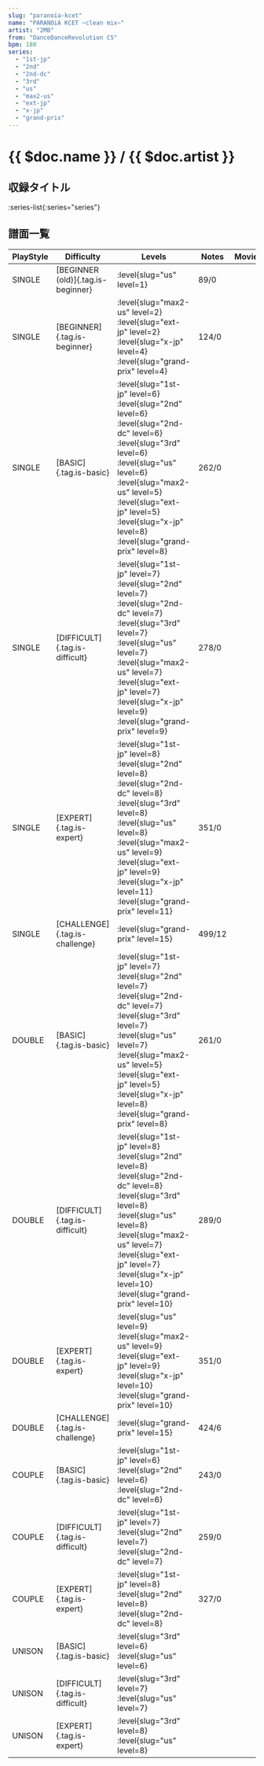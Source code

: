 ```yaml
---
slug: "paranoia-kcet"
name: "PARANOiA KCET ~clean mix~"
artist: "2MB"
from: "DanceDanceRevolution CS"
bpm: 180
series:
  - "1st-jp"
  - "2nd"
  - "2nd-dc"
  - "3rd"
  - "us"
  - "max2-us"
  - "ext-jp"
  - "x-jp"
  - "grand-prix"
---
```


# {{ $doc.name }} / {{ $doc.artist }}

## 収録タイトル

:series-list{:series="series"}

## 譜面一覧

|PlayStyle|Difficulty|Levels|Notes|Movie|
|---------|----------|------|-----|-----|
|SINGLE|[BEGINNER (old)]{.tag.is-beginner}|<div class="field is-grouped is-grouped-multiline"> :level{slug="us" level=1}</div>|89/0||
|SINGLE|[BEGINNER]{.tag.is-beginner}|<div class="field is-grouped is-grouped-multiline"> :level{slug="max2-us" level=2} :level{slug="ext-jp" level=2} :level{slug="x-jp" level=4} :level{slug="grand-prix" level=4}</div>|124/0||
|SINGLE|[BASIC]{.tag.is-basic}|<div class="field is-grouped is-grouped-multiline"> :level{slug="1st-jp" level=6} :level{slug="2nd" level=6} :level{slug="2nd-dc" level=6} :level{slug="3rd" level=6} :level{slug="us" level=6} :level{slug="max2-us" level=5} :level{slug="ext-jp" level=5} :level{slug="x-jp" level=8} :level{slug="grand-prix" level=8}</div>|262/0||
|SINGLE|[DIFFICULT]{.tag.is-difficult}|<div class="field is-grouped is-grouped-multiline"> :level{slug="1st-jp" level=7} :level{slug="2nd" level=7} :level{slug="2nd-dc" level=7} :level{slug="3rd" level=7} :level{slug="us" level=7} :level{slug="max2-us" level=7} :level{slug="ext-jp" level=7} :level{slug="x-jp" level=9} :level{slug="grand-prix" level=9}</div>|278/0||
|SINGLE|[EXPERT]{.tag.is-expert}|<div class="field is-grouped is-grouped-multiline"> :level{slug="1st-jp" level=8} :level{slug="2nd" level=8} :level{slug="2nd-dc" level=8} :level{slug="3rd" level=8} :level{slug="us" level=8} :level{slug="max2-us" level=9} :level{slug="ext-jp" level=9} :level{slug="x-jp" level=11} :level{slug="grand-prix" level=11}</div>|351/0||
|SINGLE|[CHALLENGE]{.tag.is-challenge}|<div class="field is-grouped is-grouped-multiline"> :level{slug="grand-prix" level=15}</div>|499/12||
|DOUBLE|[BASIC]{.tag.is-basic}|<div class="field is-grouped is-grouped-multiline"> :level{slug="1st-jp" level=7} :level{slug="2nd" level=7} :level{slug="2nd-dc" level=7} :level{slug="3rd" level=7} :level{slug="us" level=7} :level{slug="max2-us" level=5} :level{slug="ext-jp" level=5} :level{slug="x-jp" level=8} :level{slug="grand-prix" level=8}</div>|261/0||
|DOUBLE|[DIFFICULT]{.tag.is-difficult}|<div class="field is-grouped is-grouped-multiline"> :level{slug="1st-jp" level=8} :level{slug="2nd" level=8} :level{slug="2nd-dc" level=8} :level{slug="3rd" level=8} :level{slug="us" level=8} :level{slug="max2-us" level=7} :level{slug="ext-jp" level=7} :level{slug="x-jp" level=10} :level{slug="grand-prix" level=10}</div>|289/0||
|DOUBLE|[EXPERT]{.tag.is-expert}|<div class="field is-grouped is-grouped-multiline"> :level{slug="us" level=9} :level{slug="max2-us" level=9} :level{slug="ext-jp" level=9} :level{slug="x-jp" level=10} :level{slug="grand-prix" level=10}</div>|351/0||
|DOUBLE|[CHALLENGE]{.tag.is-challenge}|<div class="field is-grouped is-grouped-multiline"> :level{slug="grand-prix" level=15}</div>|424/6||
|COUPLE|[BASIC]{.tag.is-basic}|<div class="field is-grouped is-grouped-multiline"> :level{slug="1st-jp" level=6} :level{slug="2nd" level=6} :level{slug="2nd-dc" level=6}</div>|243/0||
|COUPLE|[DIFFICULT]{.tag.is-difficult}|<div class="field is-grouped is-grouped-multiline"> :level{slug="1st-jp" level=7} :level{slug="2nd" level=7} :level{slug="2nd-dc" level=7}</div>|259/0||
|COUPLE|[EXPERT]{.tag.is-expert}|<div class="field is-grouped is-grouped-multiline"> :level{slug="1st-jp" level=8} :level{slug="2nd" level=8} :level{slug="2nd-dc" level=8}</div>|327/0||
|UNISON|[BASIC]{.tag.is-basic}|<div class="field is-grouped is-grouped-multiline"> :level{slug="3rd" level=6} :level{slug="us" level=6}</div>|||
|UNISON|[DIFFICULT]{.tag.is-difficult}|<div class="field is-grouped is-grouped-multiline"> :level{slug="3rd" level=7} :level{slug="us" level=7}</div>|||
|UNISON|[EXPERT]{.tag.is-expert}|<div class="field is-grouped is-grouped-multiline"> :level{slug="3rd" level=8} :level{slug="us" level=8}</div>|||
